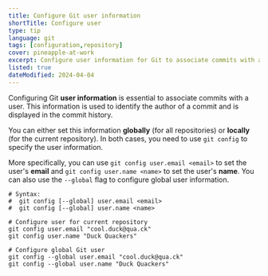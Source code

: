 ```yaml
---
title: Configure Git user information
shortTitle: Configure user
type: tip
language: git
tags: [configuration,repository]
cover: pineapple-at-work
excerpt: Configure user information for Git to associate commits with a user.
listed: true
dateModified: 2024-04-04
---
```


Configuring Git **user information** is essential to associate commits with a user. This information is used to identify the author of a commit and is displayed in the commit history.

You can either set this information **globally** (for all repositories) or **locally** (for the current repository). In both cases, you need to use `git config` to specify the user information.

More specifically, you can use `git config user.email <email>` to set the user's **email** and `git config user.name <name>` to set the user's **name**. You can also use the `--global` flag to configure global user information.

```shell
# Syntax:
#  git config [--global] user.email <email>
#  git config [--global] user.name <name>

# Configure user for current repository
git config user.email "cool.duck@qua.ck"
git config user.name "Duck Quackers"

# Configure global Git user
git config --global user.email "cool.duck@qua.ck"
git config --global user.name "Duck Quackers"
```
